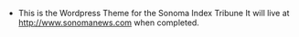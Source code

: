 * This is the Wordpress Theme for the Sonoma Index Tribune
It will live at http://www.sonomanews.com when completed.